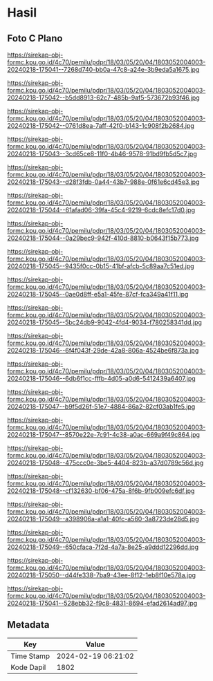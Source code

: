 # Hasil

## Foto C Plano

https://sirekap-obj-formc.kpu.go.id/4c70/pemilu/pdpr/18/03/05/20/04/1803052004003-20240218-175041--7268d740-bb0a-47c8-a24e-3b9eda5a1675.jpg

https://sirekap-obj-formc.kpu.go.id/4c70/pemilu/pdpr/18/03/05/20/04/1803052004003-20240218-175042--b5dd8913-62c7-485b-9af5-573672b93f46.jpg

https://sirekap-obj-formc.kpu.go.id/4c70/pemilu/pdpr/18/03/05/20/04/1803052004003-20240218-175042--0761d8ea-7aff-42f0-b143-1c908f2b2684.jpg

https://sirekap-obj-formc.kpu.go.id/4c70/pemilu/pdpr/18/03/05/20/04/1803052004003-20240218-175043--3cd65ce8-11f0-4b46-9578-91bd9fb5d5c7.jpg

https://sirekap-obj-formc.kpu.go.id/4c70/pemilu/pdpr/18/03/05/20/04/1803052004003-20240218-175043--d28f3fdb-0a44-43b7-988e-0f61e6cd45e3.jpg

https://sirekap-obj-formc.kpu.go.id/4c70/pemilu/pdpr/18/03/05/20/04/1803052004003-20240218-175044--61afad06-39fa-45c4-9219-6cdc8efc17d0.jpg

https://sirekap-obj-formc.kpu.go.id/4c70/pemilu/pdpr/18/03/05/20/04/1803052004003-20240218-175044--0a29bec9-942f-410d-8810-b0643f15b773.jpg

https://sirekap-obj-formc.kpu.go.id/4c70/pemilu/pdpr/18/03/05/20/04/1803052004003-20240218-175045--9435f0cc-0b15-41bf-afcb-5c89aa7c51ed.jpg

https://sirekap-obj-formc.kpu.go.id/4c70/pemilu/pdpr/18/03/05/20/04/1803052004003-20240218-175045--0ae0d8ff-e5a1-45fe-87cf-fca349a41f11.jpg

https://sirekap-obj-formc.kpu.go.id/4c70/pemilu/pdpr/18/03/05/20/04/1803052004003-20240218-175045--5bc24db9-9042-4fd4-9034-f780258341dd.jpg

https://sirekap-obj-formc.kpu.go.id/4c70/pemilu/pdpr/18/03/05/20/04/1803052004003-20240218-175046--6f4f043f-29de-42a8-806a-4524be6f873a.jpg

https://sirekap-obj-formc.kpu.go.id/4c70/pemilu/pdpr/18/03/05/20/04/1803052004003-20240218-175046--6db6f1cc-fffb-4d05-a0d6-5412439a6407.jpg

https://sirekap-obj-formc.kpu.go.id/4c70/pemilu/pdpr/18/03/05/20/04/1803052004003-20240218-175047--b9f5d26f-51e7-4884-86a2-82cf03ab1fe5.jpg

https://sirekap-obj-formc.kpu.go.id/4c70/pemilu/pdpr/18/03/05/20/04/1803052004003-20240218-175047--8570e22e-7c91-4c38-a0ac-669a9f49c864.jpg

https://sirekap-obj-formc.kpu.go.id/4c70/pemilu/pdpr/18/03/05/20/04/1803052004003-20240218-175048--475ccc0e-3be5-4404-823b-a37d0789c56d.jpg

https://sirekap-obj-formc.kpu.go.id/4c70/pemilu/pdpr/18/03/05/20/04/1803052004003-20240218-175048--cf132630-bf06-475a-8f6b-9fb009efc6df.jpg

https://sirekap-obj-formc.kpu.go.id/4c70/pemilu/pdpr/18/03/05/20/04/1803052004003-20240218-175049--a398906a-a1a1-40fc-a560-3a8723de28d5.jpg

https://sirekap-obj-formc.kpu.go.id/4c70/pemilu/pdpr/18/03/05/20/04/1803052004003-20240218-175049--650cfaca-7f2d-4a7a-8e25-a9ddd12296dd.jpg

https://sirekap-obj-formc.kpu.go.id/4c70/pemilu/pdpr/18/03/05/20/04/1803052004003-20240218-175050--d44fe338-7ba9-43ee-8f12-1eb8f10e578a.jpg

https://sirekap-obj-formc.kpu.go.id/4c70/pemilu/pdpr/18/03/05/20/04/1803052004003-20240218-175041--528ebb32-f9c8-4831-8694-efad2614ad97.jpg


## Metadata

| Key        | Value               |
| ---------- | ------------------- |
| Time Stamp | 2024-02-19 06:21:02 |
| Kode Dapil | 1802                |



